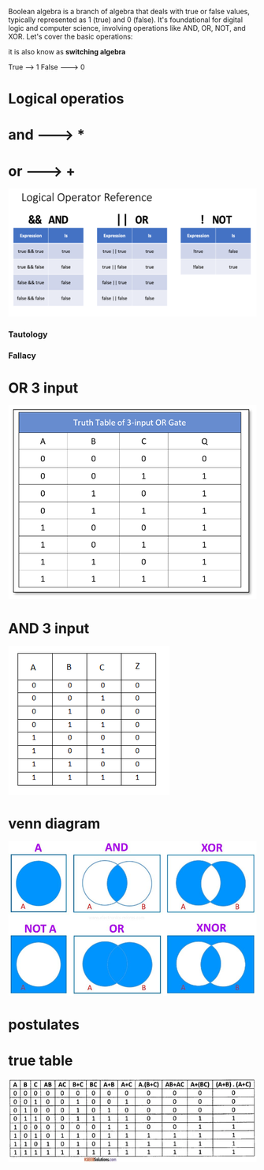 Boolean algebra is a branch of algebra that deals with true or false values, typically represented as 1 (true) and 0 (false). It's foundational for digital logic and computer science, involving operations like AND, OR, NOT, and XOR. Let's cover the basic operations:

it is also know as <b>switching algebra</b>

True -->   1
False ---> 0

# Logical operatios



# and ---> *
# or ---> +

![alt text](image.png)


### Tautology 
### Fallacy 

# OR 3 input
![alt text](image-5.png)
# AND 3 input
![alt text](image-2.png)
# venn diagram

![alt text](image-4.png)

# postulates 






# true table 
![alt text](image-6.png)
